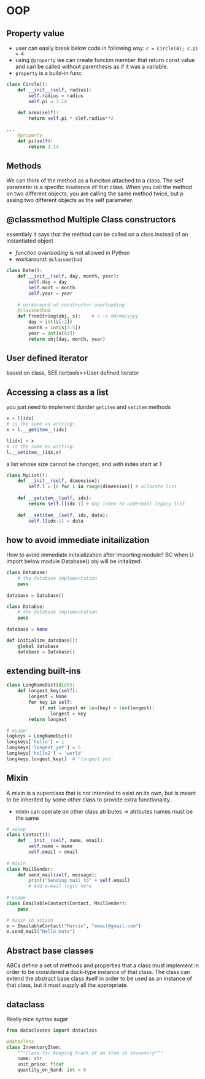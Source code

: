 # OOP

## Property value

* user can easily break below code in following way: `c = Circle(4); c.pi = 4`
* using `@property` we can create funcion member that return const value and can be called without parenthesis as if it was a variable.
* `property` is a build-in func

```python
class Circle():
    def __init__(self, radius):
        self.radius = radius
        self.pi = 3.14
        
    def area(self):
        return self.pi * slef.radius**2
```

```python
...
    @property
    def pi(self):
        return 3.14
```

## Methods

We can think of the method as a funciton attached to a class. The self parameter is a specific insatance of that class. When you call the method on two different objects, you are calling the same method twice, but p assing two different objects as the self parameter.

## @classmethod Multiple Class constructors

essentialy it says that the method can be called on a class instead of an instantiated object

* _function_ _overloading_ is not allowed in Python
* workaround: `@classmethod`

```python
class Date():
    def __init__(self, day, month, year):
        self.day = day
        self.mont = month
        self.year = year
        
    # workaround of constructor overloading
    @classmethod
    def fromString(obj, s):    # s -> dd/mm/yyyy
        day = int(s[:2])
        month = int(s[3:5])
        year = int(s[6:])
        return obj(day, month, year) 
```

## User defined iterator

based on class, SEE itertools&gt;&gt;User defined iterator

## Accessing a class as a list

you just need to implement dunder `getitem` and `setitem` methods

```python
x = l[idx]
# is the same as writing:
x = l.__getitem__(idx)

l[idx] = x
# is the same as writing:
l.__setitem__(idx,x)
```

a list whose size cannot be changed, and with index start at 1

```python
class MyList():
    def __init__(self, dimension):
        self.l = [0 for i in range(dimension)] # allocate list
        
    def __getitem__(self, idx):
        return self.l[idx-1] # map index to underhool legacy list
        
    def __setitem__(self, idx, data):
        self.l[idx-1] = data
```

## how to avoid immediate initailization

How to avoid immediate initaialization after importing module? BC when U import below module Database\(\) obj will be initalized.

```python
class Database:
    # the database implementation
    pass
    
database = Database()
```

```python
class Databse:
    # the database implementation
    pass
    
database = None

def initialize_database():
    global database
    database = Database()
```

## extending built-ins

```python
class LongNameDict(dict):
    def longest_key(self):
        longest = None
        for key in self:
            if not longest or len(key) > len(longest):
                longest = key
        return longest
```

```python
# usage:
logkeys = LongNameDict()
longkeys['hello'] = 1
longkeys['longest yet'] = 5
longkeys['hello2'] = 'world'
longkeys.longest_key()  # 'longest yet'
```

## Mixin

A mixin is a superclass that is not intended to exist on its own, but is meant to be inherited by some other class to provide extra functionality.

* mixin can operate on other class atributes -&gt; atributes names must be the same

```python
# setup
class Contact():
    def __init__(self, name, email):
        self.name = name
        self.email = email
        
# mixin
class MailSender:
    def send_mail(self, message):
        print("Sending mail to" + self.email)
        # Add e-mail logic here
        
# usage
class EmailableContact(Contact, MailSender):
    pass
```

```python
# mixin in action
e = EmailableContact("Marcin", "email@gmail.com")
e.send_mail("Hello mate")
```

## Abstract base classes

ABCs define a set of methods and properties that a class must implement in order to be considered a duck-type instance of that class. The class can extend the abstract base class itself in order to be used as an instance of that class, but it must supply all the appropriate.

## dataclass

Really nice syntax sugar

```python
from dataclasses import dataclass

@dataclass
class InventoryItem:
    """Class for keeping track of an item in inventory"""
    name: str
    unit_price: float
    quantity_on_hand: int = 0
```

